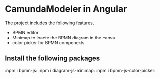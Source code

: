 # CamundaModeler in Angular

The project includes the following features,
* BPMN editor
* Minimap to loacte the BPMN diagram in the canva
* color picker for BPMN components

## Install the following packages

:npm i bpmn-js:
:npm i diagram-js-minimap:
:npm i bpmn-js-color-picker:
